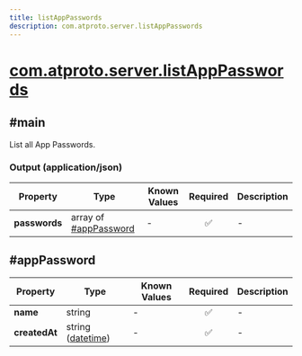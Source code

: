 ```yaml
---
title: listAppPasswords
description: com.atproto.server.listAppPasswords
---
```


# [com.atproto.server.listAppPasswords](https://github.com/myConsciousness/atproto.dart/blob/main/lexicons/com/atproto/server/listAppPasswords.json)

## #main

List all App Passwords.

### Output (application/json)

| Property | Type | Known Values | Required | Description |
| --- | --- | --- | :---: | --- |
| **passwords** | array of [#appPassword](#apppassword) | - | ✅ | - |

## #appPassword

| Property | Type | Known Values | Required | Description |
| --- | --- | --- | :---: | --- |
| **name** | string | - | ✅ | - |
| **createdAt** | string ([datetime](https://atproto.com/specs/lexicon#datetime)) | - | ✅ | - |

